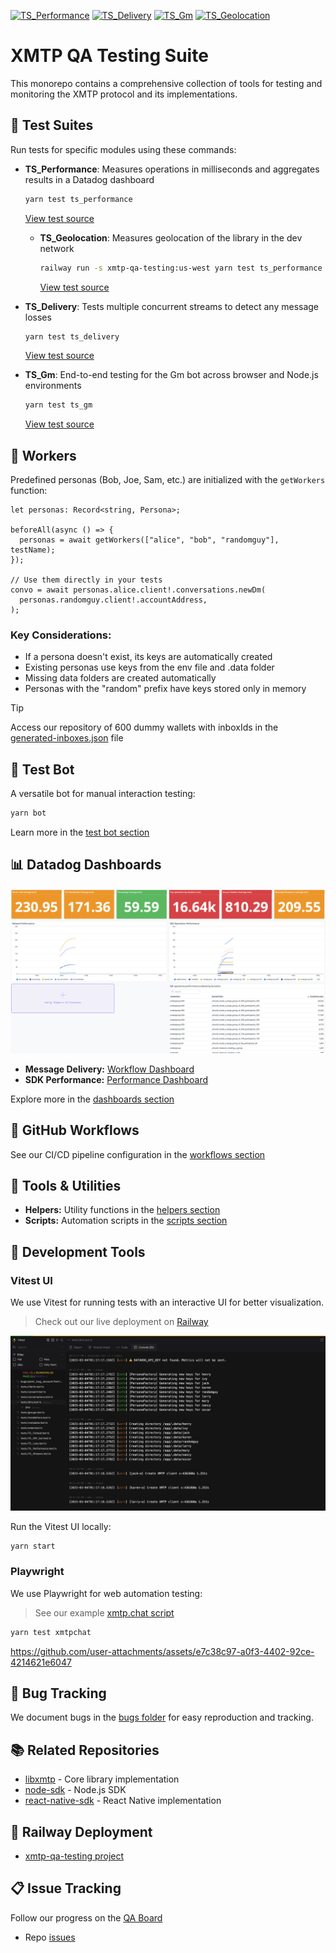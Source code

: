 [![TS_Performance](https://github.com/xmtp/xmtp-qa-testing/actions/workflows/TS_Performance.yml/badge.svg)](https://github.com/xmtp/xmtp-qa-testing/actions/workflows/TS_Performance.yml)
[![TS_Delivery](https://github.com/xmtp/xmtp-qa-testing/actions/workflows/TS_Delivery.yml/badge.svg)](https://github.com/xmtp/xmtp-qa-testing/actions/workflows/TS_Delivery.yml)
[![TS_Gm](https://github.com/xmtp/xmtp-qa-testing/actions/workflows/TS_Gm.yml/badge.svg)](https://github.com/xmtp/xmtp-qa-testing/actions/workflows/TS_Gm.yml)
[![TS_Geolocation](https://github.com/xmtp/xmtp-qa-testing/actions/workflows/TS_Geolocation.yml/badge.svg)](https://github.com/xmtp/xmtp-qa-testing/actions/workflows/TS_Geolocation.yml)

# XMTP QA Testing Suite

This monorepo contains a comprehensive collection of tools for testing and monitoring the XMTP protocol and its implementations.

## 🧪 Test Suites

Run tests for specific modules using these commands:

- **TS_Performance**: Measures operations in milliseconds and aggregates results in a Datadog dashboard

  ```bash
  yarn test ts_performance
  ```

  [View test source](./tests/TS_Performance.test.ts)

  - **TS_Geolocation**: Measures geolocation of the library in the dev network

    ```bash
    railway run -s xmtp-qa-testing:us-west yarn test ts_performance | tee logs/us-west-performance.log
    ```

    [View test source](./tests/TS_Geolocation.test.ts)

- **TS_Delivery**: Tests multiple concurrent streams to detect any message losses

  ```bash
  yarn test ts_delivery
  ```

  [View test source](./tests/TS_Delivery.test.ts)

- **TS_Gm**: End-to-end testing for the Gm bot across browser and Node.js environments

  ```bash
  yarn test ts_gm
  ```

  [View test source](./tests/TS_Gm.test.ts)

## 👥 Workers

Predefined personas (Bob, Joe, Sam, etc.) are initialized with the `getWorkers` function:

```tsx
let personas: Record<string, Persona>;

beforeAll(async () => {
  personas = await getWorkers(["alice", "bob", "randomguy"], testName);
});

// Use them directly in your tests
convo = await personas.alice.client!.conversations.newDm(
  personas.randomguy.client!.accountAddress,
);
```

### Key Considerations:

- If a persona doesn't exist, its keys are automatically created
- Existing personas use keys from the env file and .data folder
- Missing data folders are created automatically
- Personas with the "random" prefix have keys stored only in memory

> [!TIP]
> Access our repository of 600 dummy wallets with inboxIds in the [generated-inboxes.json](./helpers/generated-inboxes.json) file

## 🤖 Test Bot

A versatile bot for manual interaction testing:

```bash
yarn bot
```

Learn more in the [test bot section](./bots/test/)

## 📊 Datadog Dashboards

![](/media/ts_performance.png)

- **Message Delivery:** [Workflow Dashboard](https://app.datadoghq.com/dashboard/9we-bpa-nzf?fromUser=false&p=1&from_ts=1741437030591&to_ts=1741440630591&live=true)
- **SDK Performance:** [Performance Dashboard](https://app.datadoghq.com/dashboard/9z2-in4-3we/)

Explore more in the [dashboards section](./dashboards/)

## 🔄 GitHub Workflows

See our CI/CD pipeline configuration in the [workflows section](/.github/workflows)

## 🧰 Tools & Utilities

- **Helpers:** Utility functions in the [helpers section](./helpers/)
- **Scripts:** Automation scripts in the [scripts section](./scripts/)

## 🧩 Development Tools

### Vitest UI

We use Vitest for running tests with an interactive UI for better visualization.

> Check out our live deployment on [Railway](https://ephemera-test.up.railway.app/__vitest__/#/)

![](/media/vitest.jpeg)

Run the Vitest UI locally:

```bash
yarn start
```

### Playwright

We use Playwright for web automation testing:

> See our example [xmtp.chat script](./playwright/)

```bash
yarn test xmtpchat
```

https://github.com/user-attachments/assets/e7c38c97-a0f3-4402-92ce-4214621e6047

## 🐛 Bug Tracking

We document bugs in the [bugs folder](./bugs/) for easy reproduction and tracking.

## 📚 Related Repositories

- [libxmtp](https://github.com/xmtp/libxmtp) - Core library implementation
- [node-sdk](https://github.com/xmtp/xmtp-js/tree/d7908ad96186026f081309ceb5c608279aab24a5/sdks/node-sdk) - Node.js SDK
- [react-native-sdk](https://github.com/xmtp/xmtp-react-native) - React Native implementation

## 🚂 Railway Deployment

- [xmtp-qa-testing project](https://railway.com/project/cc97c743-1be5-4ca3-a41d-0109e41ca1fd?environmentId=2d2be2e3-6f54-452c-a33c-522bcdef7792)

## 📋 Issue Tracking

Follow our progress on the [QA Board](https://github.com/orgs/xmtp/projects/30)

- Repo [issues](https://github.com/xmtp/xmtp-qa-testing/issues)
